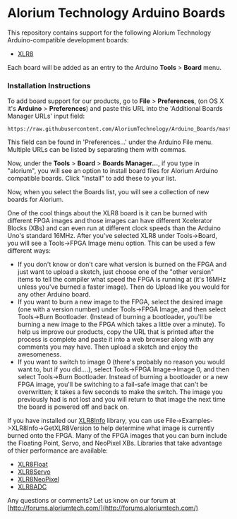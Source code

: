 # Alorium Technology Arduino Boards

This repository contains support for the following Alorium Technology Arduino-compatible development boards:

* [XLR8](http://www.aloriumtech.com)

Each board will be added as an entry to the Arduino **Tools** > **Board** menu.

### Installation Instructions

To add board support for our products, go to **File** > **Preferences**, (on OS X it's **Arduino** > **Preferences**) and paste this URL into the 'Additional Boards Manager URLs' input field:

	https://raw.githubusercontent.com/AloriumTechnology/Arduino_Boards/master/package_aloriumtech_index.json

This field can be found in 'Preferences...' under the Arduino File menu. Multiple URLs can be listed by separating them with commas.

Now, under the **Tools** > **Board** > **Boards Manager...**, if you type in "alorium", you will see an option to install board files for Alorium Arduino compatible boards. Click "Install" to add these to your list.

Now, when you select the Boards list, you will see a collection of new boards for Alorium.

One of the cool things about the XLR8 board is it can be burned with different FPGA images and those images can have different Xcelerator Blocks (XBs) and can even run at different clock speeds than the Arduino Uno's standard 16MHz. After you've selected XLR8 under Tools->Board, you will see a Tools->FPGA Image menu option. This can be used a few different ways:
* If you don't know or don't care what version is burned on the FPGA and just want to upload a sketch, just choose one of the "other version" items to tell the compiler what speed the FPGA is running at (it's 16MHz unless you've burned a faster image). Then do Upload like you would for any other Arduino board.
* If you want to burn a new image to the FPGA, select the desired image (one with a version number) under Tools->FPGA Image, and then select Tools->Burn Bootloader. (Instead of burning a bootloader, you'll be burning a new image to the FPGA which takes a little over a minute). To help us improve our products, copy the URL that is printed after the process is complete and paste it into a web browser along with any comments you may have. Then upload a sketch and enjoy the awesomeness. 
* If you want to switch to image 0 (there's probably no reason you would want to, but if you did....), select Tools->FPGA Image->Image 0, and then select Tools->Burn Bootloader. Instead of burning a bootloader or a new FPGA image, you'll be switching to a fail-safe image that can't be overwritten; it takes a few seconds to make the switch. The image you previously had is not lost and you will return to that image the next time the board is powered off and back on.

If you have installed our [XLR8Info](https://github.com/AloriumTechnology/XLR8Info) library, you can use File->Examples->XLR8Info->GetXLR8Version to help determine what image is currently burned onto the FPGA.
Many of the FPGA images that you can burn include the Floating Point, Servo, and NeoPixel XBs. Libraries that take advantage of thier performance are available:
* [XLR8Float](https://github.com/AloriumTechnology/XLR8Float)
* [XLR8Servo](https://github.com/AloriumTechnology/XLR8Servo)
* [XLR8NeoPixel](https://github.com/AloriumTechnology/XLR8NeoPixel)
* [XLR8ADC](https://github.com/AloriumTechnology/XLR8ADC)

Any questions or comments? Let us know on our forum at [http://forums.aloriumtech.com/](http://forums.aloriumtech.com/)